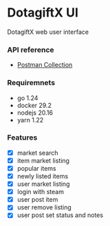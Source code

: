# DotagiftX UI

DotagiftX web user interface

### API reference

- [Postman Collection](/postman.json)

### Requiremnets

- go 1.24
- docker 29.2
- nodejs 20.16
- yarn 1.22

### Features

- [x] market search
- [x] item market listing
- [x] popular items
- [x] newly listed items
- [x] user market listing
- [x] login with steam
- [x] user post item
- [x] user remove listing
- [x] user post set status and notes
